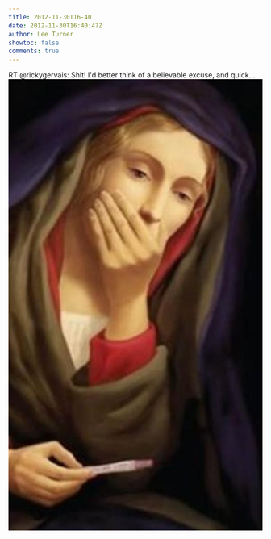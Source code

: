 ```yaml
---
title: 2012-11-30T16-40
date: 2012-11-30T16:40:47Z
author: Lee Turner
showtoc: false
comments: true
---
```


RT @rickygervais: Shit! I'd better think of a believable excuse, and quick.... ![](/img/x//274553571402469377-A88tTP6CYAAt5FZ.jpg)

